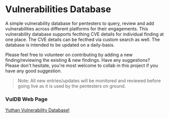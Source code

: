 # Vulnerabilities Database

A simple vulnerability database for pentesters to query, review and add vulnerabilities across different platforms for their engagements. 
This vulnerability database supports fecthing CVE details for individual finding at one place. The CVE details can be fecthed via custom search as well.
The database is intended to be updated on a daily-basis. 

Please feel free to volunteer on contributing by adding a new finding/reviewing the existing & new findings. 
Have any suggestions? Please don't hesitate, you're most welcome to collab in this project if you have any good suggestion.

> Note: All new entries/updates will be monitored and reviewed before going live as it is used by the pentesters on ground.

### VulDB Web Page

[Yuthan Vulnerability Database!](https://iamyuthan.github.io/VulDB/)

